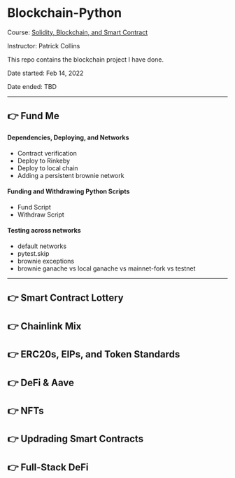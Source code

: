 # Blockchain-Python

Course: [Solidity, Blockchain, and Smart Contract](https://youtu.be/M576WGiDBdQ)

Instructor: Patrick Collins

This repo contains the blockchain project I have done.

Date started: Feb 14, 2022

Date ended: TBD

---
## 👉 Fund Me
#### Dependencies, Deploying, and Networks
- Contract verification
- Deploy to Rinkeby
- Deploy to local chain
- Adding a persistent brownie network

#### Funding and Withdrawing Python Scripts
- Fund Script
- Withdraw Script

#### Testing across networks
- default networks
- pytest.skip
- brownie exceptions
- brownie ganache vs local ganache vs mainnet-fork vs testnet

---
## 👉 Smart Contract Lottery


## 👉 Chainlink Mix

## 👉 ERC20s, EIPs, and Token Standards

## 👉 DeFi & Aave

## 👉 NFTs

## 👉 Updrading Smart Contracts

## 👉 Full-Stack DeFi
